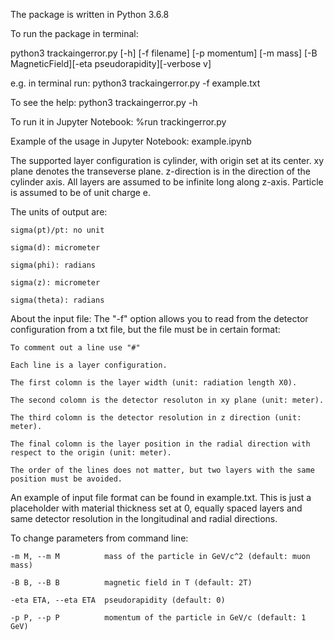 The package is written in Python 3.6.8

To run the package in terminal: 

python3 trackaingerror.py [-h] [-f filename] [-p momentum] [-m mass] [-B MagneticField][-eta pseudorapidity][-verbose v]

e.g. in terminal run: python3 trackaingerror.py -f example.txt

To see the help: python3 trackaingerror.py -h

To run it in Jupyter Notebook: %run trackingerror.py

Example of the usage in Jupyter Notebook: example.ipynb

The supported layer configuration is cylinder, with origin set at its center. 
xy plane denotes the transeverse plane. z-direction is in the direction of the cylinder axis.
All layers are assumed to be infinite long along z-axis.
Particle is assumed to be of unit charge e.

The units of output are:

	sigma(pt)/pt: no unit
	
	sigma(d): micrometer
	
	sigma(phi): radians
	
	sigma(z): micrometer
	
	sigma(theta): radians
	
About the input file: 
The "-f" option allows you to read from the detector configuration from a txt file, but the file must be in certain format:
	
	To comment out a line use "#"
	
	Each line is a layer configuration.
	
	The first colomn is the layer width (unit: radiation length X0).
	
	The second colomn is the detector resoluton in xy plane (unit: meter).
	
	The third colomn is the detector resolution in z direction (unit: meter).
	
	The final colomn is the layer position in the radial direction with respect to the origin (unit: meter).
	
	The order of the lines does not matter, but two layers with the same position must be avoided.

An example of input file format can be found in example.txt. 
This is just a placeholder with material thickness set at 0, equally spaced layers and same detector resolution in the longitudinal and radial directions.

To change parameters from command line:

	-m M, --m M          mass of the particle in GeV/c^2 (default: muon mass)
	
  	-B B, --B B          magnetic field in T (default: 2T)
	
  	-eta ETA, --eta ETA  pseudorapidity (default: 0)
	
  	-p P, --p P          momentum of the particle in GeV/c (default: 1 GeV)
